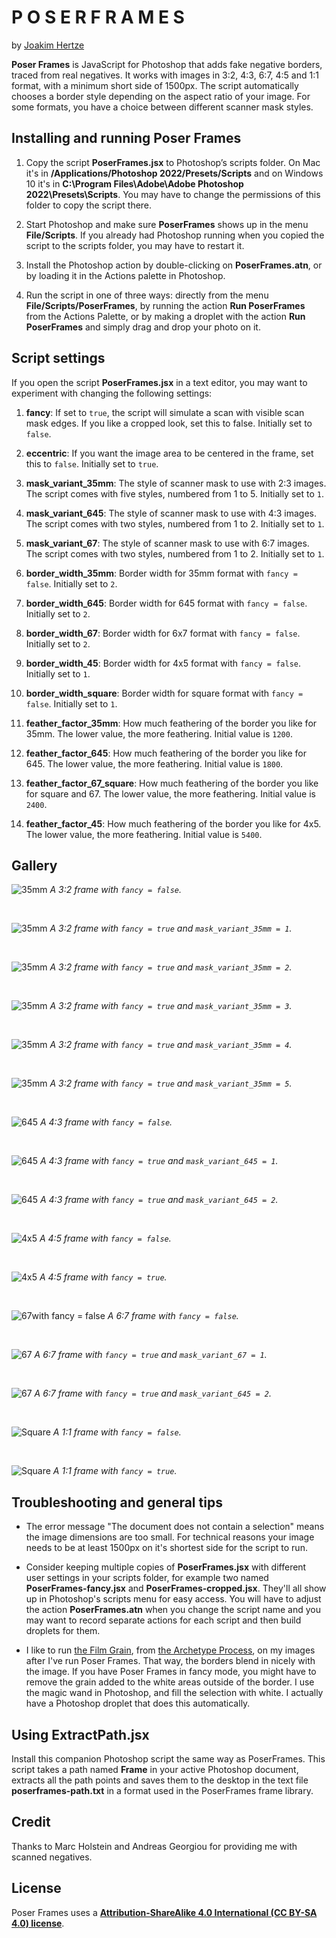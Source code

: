# P O S E R  F R A M E S

by [Joakim Hertze](https://www.hertze.se)

**Poser Frames** is JavaScript for Photoshop that adds fake negative borders, traced from real negatives. It works with images in 3:2, 4:3, 6:7, 4:5 and 1:1 format, with a minimum short side of 1500px. The script automatically chooses a border style depending on the aspect ratio of your image. For some formats, you have a choice between different scanner mask styles.


## Installing and running Poser Frames

1. Copy the script **PoserFrames.jsx** to Photoshop’s scripts folder. On Mac it's in **/Applications/Photoshop 2022/Presets/Scripts** and on Windows 10 it's in **C:\Program Files\Adobe\Adobe Photoshop 2022\Presets\Scripts**. You may have to change the permissions of this folder to copy the script there.

3. Start Photoshop and make sure **PoserFrames** shows up in the menu **File/Scripts**. If you already had Photoshop running when you copied the script to the scripts folder, you may have to restart it.

3. Install the Photoshop action by double-clicking on **PoserFrames.atn**, or by loading it in the Actions palette in Photoshop.

4. Run the script in one of three ways: directly from the menu **File/Scripts/PoserFrames**, by running the action **Run PoserFrames** from the Actions Palette, or by making a droplet with the action **Run PoserFrames** and simply drag and drop your photo on it.


## Script settings

If you open the script **PoserFrames.jsx** in a text editor, you may want to experiment with changing the following settings:

1. **fancy**: If set to `true`, the script will simulate a scan with visible scan mask edges. If you like a cropped look, set this to false. Initially set to `false`.

2. **eccentric**: If you want the image area to be centered in the frame, set this to `false`. Initially set to `true`.

3. **mask_variant_35mm**: The style of scanner mask to use with 2:3 images. The script comes with five styles, numbered from 1 to 5. Initially set to `1`.

4. **mask_variant_645**: The style of scanner mask to use with 4:3 images. The script comes with two styles, numbered from 1 to 2. Initially set to `1`.

5. **mask_variant_67**: The style of scanner mask to use with 6:7 images. The script comes with two styles, numbered from 1 to 2. Initially set to `1`.

6. **border_width_35mm**: Border width for 35mm format with `fancy = false`. Initially set to `2`.

7. **border_width_645**: Border width for 645 format with `fancy = false`. Initially set to `2`.

8. **border_width_67**: Border width for 6x7 format with `fancy = false`. Initially set to `2`.

9. **border_width_45**: Border width for 4x5 format with `fancy = false`. Initially set to `1`.

10. **border_width_square**: Border width for square format with `fancy = false`. Initially set to `1`.

11. **feather_factor_35mm**: How much feathering of the border you like for 35mm. The lower value, the more feathering. Initial value is `1200`.

12. **feather_factor_645**: How much feathering of the border you like for 645. The lower value, the more feathering. Initial value is `1800`.

13. **feather_factor_67_square**: How much feathering of the border you like for square and 67. The lower value, the more feathering. Initial value is `2400`.

14. **feather_factor_45**: How much feathering of the border you like for 4x5. The lower value, the more feathering. Initial value is `5400`. 


## Gallery

![35mm](./examples/35mm.jpg)
*A 3:2 frame with `fancy = false`.*

<br>

![35mm](./examples/35mm-fancy-v1.jpg)
*A 3:2 frame with `fancy = true` and `mask_variant_35mm = 1`.*

<br>

![35mm](./examples/35mm-fancy-v2.jpg)
*A 3:2 frame with `fancy = true` and `mask_variant_35mm = 2`.*

<br>

![35mm](./examples/35mm-fancy-v3.jpg)
*A 3:2 frame with `fancy = true` and `mask_variant_35mm = 3`.*

<br>

![35mm](./examples/35mm-fancy-v4.jpg)
*A 3:2 frame with `fancy = true` and `mask_variant_35mm = 4`.*

<br>

![35mm](./examples/35mm-fancy-v5.jpg)
*A 3:2 frame with `fancy = true` and `mask_variant_35mm = 5`.*

<br>

![645](./examples/645.jpg)
*A 4:3 frame with `fancy = false`.*

<br>

![645](./examples/645-fancy-v1.jpg)
*A 4:3 frame with `fancy = true` and `mask_variant_645 = 1`.*

<br>

![645](./examples/645-fancy-v2.jpg)
*A 4:3 frame with `fancy = true` and `mask_variant_645 = 2`.*

<br>

![4x5](./examples/4x5.jpg)
*A 4:5 frame with `fancy = false`.*

<br>

![4x5](./examples/4x5-fancy.jpg)
*A 4:5 frame with `fancy = true`.*

<br>

![67](./examples/67.jpg)with fancy = false
*A 6:7 frame with `fancy = false`.*

<br>

![67](./examples/67-fancy-v1.jpg)
*A 6:7 frame with `fancy = true` and `mask_variant_67 = 1`.*

<br>

![67](./examples/67-fancy-v2.jpg)
*A 6:7 frame with `fancy = true` and `mask_variant_645 = 2`.*

<br>

![Square](./examples/square.jpg)
*A 1:1 frame with `fancy = false`.*

<br>

![Square](./examples/square-fancy.jpg)
*A 1:1 frame with `fancy = true`.*


## Troubleshooting and general tips

- The error message "The document does not contain a selection" means the image dimensions are too small. For technical reasons your image needs to be at least 1500px on it's shortest side for the script to run.

- Consider keeping multiple copies of **PoserFrames.jsx** with different user settings in your scripts folder, for example two named **PoserFrames-fancy.jsx** and **PoserFrames-cropped.jsx**. They'll all show up in Photoshop's scripts menu for easy access. You will have to adjust the action **PoserFrames.atn** when you change the script name and you may want to record separate actions for each script and then  build droplets for them.

- I like to run [the Film Grain](https://thearchetypeprocess.com/collections/adobe-photoshop-actions/products/the-film-grain), from [the Archetype Process](https://thearchetypeprocess.com), on my images after I've run Poser Frames. That way, the borders blend in nicely with the image. If you have Poser Frames in fancy mode, you might have to remove the grain added to the white areas outside of the border. I use the magic wand in Photoshop, and fill the selection with white. I actually have a Photoshop droplet that does this automatically.


## Using ExtractPath.jsx

Install this companion Photoshop script the same way as PoserFrames. This script takes a path named **Frame** in your active Photoshop document, extracts all the path points and saves them to the desktop in the text file **poserframes-path.txt** in a format used in the PoserFrames frame library.



## Credit

Thanks to Marc Holstein and Andreas Georgiou for providing me with scanned negatives.


## License

Poser Frames uses a [**Attribution-ShareAlike 4.0 International (CC BY-SA 4.0) license**](https://creativecommons.org/licenses/by-sa/4.0/).